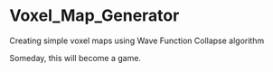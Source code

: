 # Voxel_Map_Generator
 Creating simple voxel maps using Wave Function Collapse algorithm
 
Someday, this will become a game. 

